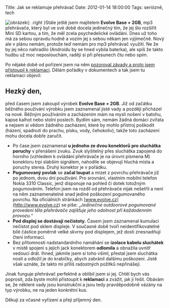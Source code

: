 Title: Jak se reklamuje přehrávač
Date: 2012-01-14 18:00:00
Tags: seriózně, tech

![obrázek]({filename}/images/94.jpg){: .right }Stále ještě jsem majitelem **Evolve Base + 2GB**, mp3 přehrávače, který byl ve své době docela jedinečný tím, že jej šlo rozšířit Mini SD kartou, a tím, že měl zcela psychedelické ovládání. Dnes už toho má za sebou opravdu hodně a vozím jej s sebou někam jen výjimečně. Nový ale v plánu nemám, protože teď nemám pro mp3 přehrávač využití. Ne že by jej něco nahradilo (Androidu by se hned vybila baterka), ale spíš že takto hudbu už moc neposlouchám, raději si při přesunech čtu nebo spím.

Po nějaké době od pořízení jsem na něm [pozoroval závady a proto jsem přistoupil k reklamaci]({filename}2008-10-24_evolve.md). Dělám pořádky v dokumentech a tak jsem tu reklamaci objevil:

## Hezký den,

před časem jsem zakoupil výrobek **Evolve Base + 2GB**. Již od začátku běžného používání výrobku jsem zaznamenal jisté vady a později přicházel na nové. Běžným používáním a zacházením mám na mysli nošení v batohu, kapse kalhot nebo stolní poslech. Bydlím sám, nemám žádná domácí zvířata a nejsem si vědom žádného zacházení, které by mohlo přístroj poškodit (házení, spadnutí do prachu, písku, vody, čehokoliv), takže toto zacházení mohu docela dobře zaručit.

-   Po čase jsem zaznamenal **u jednoho ze dvou konektorů pro sluchátka poruchy** v přenášení zvuku. Zvuk slyšitelný přes sluchátka zapojená do horního (vzhledem k ovládání přehrávače je na úrovni písmena M) konektoru trpí slabším signálem, nahodile se objevují hluchá místa a poruchy sterea. Druhý konektor je v pořádku.
-   **Pogumovaný povlak** se **začal loupat** a mizet z povrchu přehrávače již po jednom, dvou dní používání. Pro srovnání, vlastním mobilní telefon Nokia 3310 Classic, jenž disponuje na pohled či dotek totožným pogumováním. Telefon jsem na rozdíl od přehrávače nijak nešetřil a není na něm zaznamenatelné snad jediné poškození pogumovaného povrchu. Na oficiálních stránkách [www.evolve.cz](http://www.evolve.cz) se píše: „*Jedinečné outdoorové pogumované provedení těla přehrávače zajišťuje jeho odolnost při každodenním provozu.*“
-   **Pod displej se dostávají nečistoty.** Časem jsem zaznamenal kumulaci nečistot pod sklem displeje. V současné době tvoří neidentifikovatelné bílé částice poměrně velké skvrny pod displejem, jež dosti znesnadňují čtení informací.
-   Bez přítomnosti nadstandardního namáhání se **izolace kabelu sluchátek** v místě spojení s jejich jack konektorem **odlomila** a obnažila uvnitř vedoucí drát. Ihned, jakmile jsem si toho všiml, přestal jsem sluchátka nosit a odložil je do krabičky, abych zabránil dalšímu poškození. Jistě však uznáte, že takto mi příliš radostných požitků nepřinášejí.

Jinak funguje přehrávač perfektně a oblíbil jsem si jej. Chtěl bych vás poprosit, zda byste mohli přistoupit k **reklamaci** a zvážit, jak ji řešit. Obávám se, že některé vady jsou konstrukční a jsou tedy pravděpodobně vázány na typ výrobku, ne na jeden konkrétní kus.

Děkuji za včasné vyřízení a přeji příjemný den.
